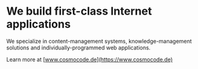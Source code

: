 # We build first-class Internet applications

We specialize in content-management systems, knowledge-management solutions and individually-programmed web applications.

Learn more at [www.cosmocode.de](https://www.cosmocode.de)
